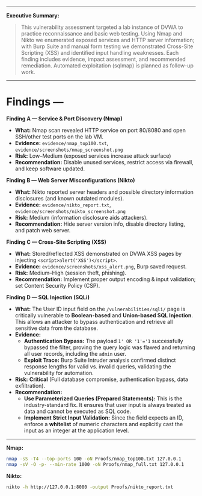 
---

**Executive Summary:**  
> This vulnerability assessment targeted a lab instance of DVWA to practice reconnaissance and basic web testing. Using Nmap and Nikto we enumerated exposed services and HTTP server information; with Burp Suite and manual form testing we demonstrated Cross-Site Scripting (XSS) and identified input handling weaknesses. Each finding includes evidence, impact assessment, and recommended remediation. Automated exploitation (sqlmap) is planned as follow-up work.

---

# Findings — 

**Finding A — Service & Port Discovery (Nmap)**  
- **What:** Nmap scan revealed HTTP service on port 80/8080 and open SSH/other test ports on the lab VM.  
- **Evidence:** `evidence/nmap_top100.txt`, `evidence/screenshots/nmap_screenshot.png`  
- **Risk:** Low–Medium (exposed services increase attack surface)  
- **Recommendation:** Disable unused services, restrict access via firewall, and keep software updated.

**Finding B — Web Server Misconfigurations (Nikto)**  
- **What:** Nikto reported server headers and possible directory information disclosures (and known outdated modules).  
- **Evidence:** `evidence/nikto_report.txt`, `evidence/screenshots/nikto_screenshot.png`  
- **Risk:** Medium (information disclosure aids attackers).  
- **Recommendation:** Hide server version info, disable directory listing, and patch web server.

**Finding C — Cross-Site Scripting (XSS)**  
- **What:** Stored/reflected XSS demonstrated on DVWA XSS pages by injecting `<script>alert('XSS')</script>`.  
- **Evidence:** `evidence/screenshots/xss_alert.png`, Burp saved request.  
- **Risk:** Medium–High (session theft, phishing).  
- **Recommendation:** Implement proper output encoding & input validation; set Content Security Policy (CSP).
  
**Finding D — SQL Injection (SQLi)**
* **What:** The User ID input field on the `/vulnerabilities/sqli/` page is critically vulnerable to **Boolean-based** and **Union-based SQL Injection**. This allows an attacker to bypass authentication and retrieve all sensitive data from the database.
* **Evidence:**
    * **Authentication Bypass:** The payload `1' OR '1'='1` successfully bypassed the filter, proving the query logic was flawed and returning all user records, including the `admin` user.
    * **Exploit Trace:** Burp Suite Intruder analysis confirmed distinct response lengths for valid vs. invalid queries, validating the vulnerability for automation.
* **Risk:** **Critical** (Full database compromise, authentication bypass, data exfiltration).
* **Recommendation:**
    * **Use Parameterized Queries (Prepared Statements):** This is the industry-standard fix. It ensures that user input is always treated as data and cannot be executed as SQL code.
    * **Implement Strict Input Validation:** Since the field expects an ID, enforce a **whitelist** of numeric characters and explicitly cast the input as an integer at the application level.
---

**Nmap:**
   ```bash
   nmap -sS -T4 --top-ports 100 -oN Proofs/nmap_top100.txt 127.0.0.1
   nmap -sV -O -p- --min-rate 1000 -oN Proofs/nmap_full.txt 127.0.0.1
   ```
**Nikto:**
   ```bash
   nikto -h http://127.0.0.1:8080 -output Proofs/nikto_report.txt
   ```



